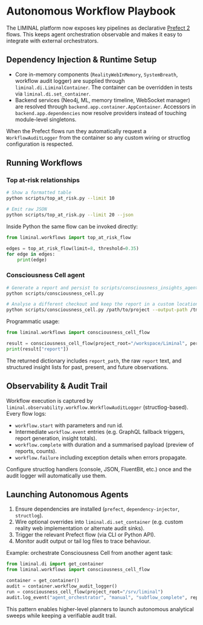 # Autonomous Workflow Playbook

The LIMINAL platform now exposes key pipelines as declarative [Prefect 2](https://docs.prefect.io/latest/) flows.  This keeps
agent orchestration observable and makes it easy to integrate with external orchestrators.

## Dependency Injection & Runtime Setup

* Core in-memory components (`RealityWebInMemory`, `SystemBreath`, workflow audit logger) are supplied through
  `liminal.di.LiminalContainer`.  The container can be overridden in tests via `liminal.di.set_container`.
* Backend services (Neo4j, ML, memory timeline, WebSocket manager) are resolved through `backend.app.container.AppContainer`.
  Accessors in `backend.app.dependencies` now resolve providers instead of touching module-level singletons.

When the Prefect flows run they automatically request a `WorkflowAuditLogger` from the container so any custom wiring or
structlog configuration is respected.

## Running Workflows

### Top at-risk relationships

```bash
# Show a formatted table
python scripts/top_at_risk.py --limit 10

# Emit raw JSON
python scripts/top_at_risk.py --limit 20 --json
```

Inside Python the same flow can be invoked directly:

```python
from liminal.workflows import top_at_risk_flow

edges = top_at_risk_flow(limit=8, threshold=0.35)
for edge in edges:
    print(edge)
```

### Consciousness Cell agent

```bash
# Generate a report and persist to scripts/consciousness_insights_agent.md
python scripts/consciousness_cell.py

# Analyse a different checkout and keep the report in a custom location
python scripts/consciousness_cell.py /path/to/project --output-path /tmp/agent_report.md
```

Programmatic usage:

```python
from liminal.workflows import consciousness_cell_flow

result = consciousness_cell_flow(project_root="/workspace/Liminal", persist_report=False)
print(result["report"])
```

The returned dictionary includes `report_path`, the raw `report` text, and structured insight lists for past, present, and
future observations.

## Observability & Audit Trail

Workflow execution is captured by `liminal.observability.workflow.WorkflowAuditLogger` (structlog-based).  Every flow logs:

* `workflow.start` with parameters and run id.
* Intermediate `workflow.event` entries (e.g. GraphQL fallback triggers, report generation, insight totals).
* `workflow.complete` with duration and a summarised payload (preview of reports, counts).
* `workflow.failure` including exception details when errors propagate.

Configure structlog handlers (console, JSON, FluentBit, etc.) once and the audit logger will automatically use them.

## Launching Autonomous Agents

1. Ensure dependencies are installed (`prefect`, `dependency-injector`, `structlog`).
2. Wire optional overrides into `liminal.di.set_container` (e.g. custom reality web implementation or alternate audit sinks).
3. Trigger the relevant Prefect flow (via CLI or Python API).
4. Monitor audit output or tail log files to trace behaviour.

Example: orchestrate Consciousness Cell from another agent task:

```python
from liminal.di import get_container
from liminal.workflows import consciousness_cell_flow

container = get_container()
audit = container.workflow_audit_logger()
run = consciousness_cell_flow(project_root="/srv/liminal")
audit.log_event("agent_orchestrator", "manual", "subflow_complete", report=run["report_path"])
```

This pattern enables higher-level planners to launch autonomous analytical sweeps while keeping a verifiable audit trail.
